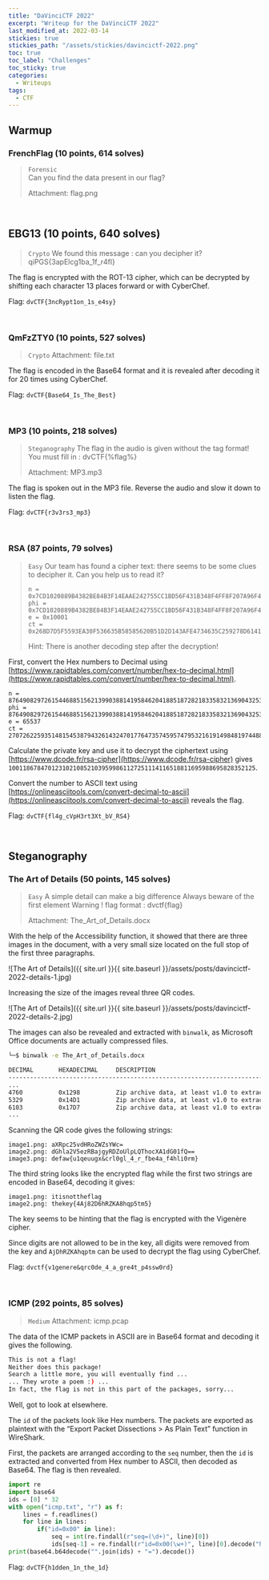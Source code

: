 ```yaml
---
title: "DaVinciCTF 2022"
excerpt: "Writeup for the DaVinciCTF 2022"
last_modified_at: 2022-03-14
stickies: true
stickies_path: "/assets/stickies/davincictf-2022.png"
toc: true
toc_label: "Challenges"
toc_sticky: true
categories:
  - Writeups
tags:
  - CTF
---
```


## Warmup
### FrenchFlag (10 points, 614 solves)
> `Forensic` <br>
> Can you find the data present in our flag?
> 
> Attachment: flag.png
>



<br>

## EBG13 (10 points, 640 solves)
> `Crypto`
> We found this message : can you decipher it?
> qiPGS{3apElcg1ba_1f_r4fl}
> 

The flag is encrypted with the ROT-13 cipher, which can be decrypted by shifting each character 13 places forward or with CyberChef.

Flag: `dvCTF{3ncRypt1on_1s_e4sy}`

<br>

### QmFzZTY0 (10 points, 527 solves)
> `Crypto`
> Attachment: file.txt
> 

The flag is encoded in the Base64 format and it is revealed after decoding it for 20 times using CyberChef.

Flag: `dvCTF{Base64_Is_The_Best}`

<br>

### MP3 (10 points, 218 solves)
> `Steganography`
> The flag in the audio is given without the tag format!
> You must fill in : dvCTF{%flag%}
> 
> Attachment: MP3.mp3
> 

The flag is spoken out in the MP3 file. Reverse the audio and slow it down to listen the flag.

Flag: `dvCTF{r3v3rs3_mp3}`

<br>

### RSA (87 points, 79 solves)
> `Easy`
> Our team has found a cipher text: there seems to be some clues to decipher it. Can you help us to read it?
> 
> ```
> n = 0x7CD1020889B4382BE84B3F14EAAE242755CC1BD56F431B348F4FF8F207A96F41AFCF3EBDF4C17CB6537AD4B01B9FF9497763B22D013B614C8FCDB0C34F9D88F1A523013791EDFEB1FBBA160799892C118892FB7F199C9957DF5A26DAB4D776E5226F06ACD05412F6DD2B1B75D24CE9DC2DDAC513BCB96CD9B97F9BEF8543A3A1
> phi = 0x7CD1020889B4382BE84B3F14EAAE242755CC1BD56F431B348F4FF8F207A96F41AFCF3EBDF4C17CB6537AD4B01B9FF9497763B22D013B614C8FCDB0C34F9D88F037D2317D3864035ECE8BCDD458711B788B5B3FDFD5164F7D736D0A56F416E8C16126E3868D73F54AF4D61F6033E069994319C849460C60A725A0F4DD97EDCC84
> e = 0x10001
> ct = 0x268D7D5F5593EA30F536635B58585620B51D2D143AFE4734635C259278D61413D0C89678E81EDF466B1E45E27EBF802F62F61263E499A516465163C7CB668F94258B3424C3E2BD76634923DECD670E4B6034F8FD00C76F9DAD00A72DB22B70B9408C89FCEE4C9B0D2D4B5664284328711BFAD57FBE1EDCC0854AAD57390DCAD6
> ```
> 
> Hint: There is another decoding step after the decryption!
> 

First, convert the Hex numbers to Decimal using [https://www.rapidtables.com/convert/number/hex-to-decimal.html](https://www.rapidtables.com/convert/number/hex-to-decimal.html).

```
n = 87649082972615446885156213990388141958462041885187282183358321369043253078954716183685582963065012168992348062798954305060720006415266001335650005751863897735171741039420405425935144397447296138110870810719506425543947491726403454512721294407851871180512317063750030012483422248351385763316752934512386876321
phi = 87649082972615446885156213990388141958462041885187282183358321369043253078954716183685582963065012168992348062798954305060720006415266001335650005751863878602037628450194440652151553598137526621296494079379835255789373284025572667141114891644303376103362880682087270696210666254302024051328494090372669885572
e = 65537
ct = 27072622593514815453879432614324701776473574595747953216191498481974488509392434673536099100283731897243171732583922534894433636848515336632487302801454568578704912185172822029407973421574599852974535422485632743936976338461213855442178470548247222162434148032907372865397517157263392748002249405715658427094
```

Calculate the private key and use it to decrypt the ciphertext using [https://www.dcode.fr/rsa-cipher](https://www.dcode.fr/rsa-cipher) gives `100118678470123102108521039599861127251114116518811695988695828352125`.

Convert the number to ASCII text using [https://onlineasciitools.com/convert-decimal-to-ascii](https://onlineasciitools.com/convert-decimal-to-ascii) reveals the flag.

Flag: `dvCTF{fl4g_cVpH3rt3Xt_bV_RS4}`

<br>

## Steganography
### The Art of Details (50 points, 145 solves)

> `Easy`
> A simple detail can make a big difference Always beware of the first element
> Warning ! flag format : dvctf{flag}
> 
> Attachment: The_Art_of_Details.docx
> 

With the help of the Accessibility function, it showed that there are three images in the document, with a very small size located on the full stop of the first three paragraphs.

![The Art of Details]({{ site.url }}{{ site.baseurl }}/assets/posts/davincictf-2022-details-1.jpg)

Increasing the size of the images reveal three QR codes.

![The Art of Details]({{ site.url }}{{ site.baseurl }}/assets/posts/davincictf-2022-details-2.jpg)

The images can also be revealed and extracted with `binwalk`, as Microsoft Office documents are actually compressed files.

```bash
└─$ binwalk -e The_Art_of_Details.docx 

DECIMAL       HEXADECIMAL     DESCRIPTION
--------------------------------------------------------------------------------
...
4760          0x1298          Zip archive data, at least v1.0 to extract, compressed size: 518, uncompressed size: 518, name: word/media/image1.png
5329          0x14D1          Zip archive data, at least v1.0 to extract, compressed size: 723, uncompressed size: 723, name: word/media/image2.png
6103          0x17D7          Zip archive data, at least v1.0 to extract, compressed size: 714, uncompressed size: 714, name: word/media/image3.png
...
```

Scanning the QR code gives the following strings:

```
image1.png: aXRpc25vdHRoZWZsYWc=
image2.png: dGhla2V5ezRBajgyRDZoUlpLQThocXA1dG01fQ==
image3.png: defaw{u1qeuugx&crl0gl_4_r_fbe4a_f4hli0rm}
```

The third string looks like the encrypted flag while the first two strings are encoded in Base64, decoding it gives:

```
image1.png: itisnottheflag
image2.png: thekey{4Aj82D6hRZKA8hqp5tm5}
```

The key seems to be hinting that the flag is encrypted with the Vigenère cipher.

Since digits are not allowed to be in the key, all digits were removed from the key and `AjDhRZKAhqptm` can be used to decrypt the flag using CyberChef.

Flag: `dvctf{v1genere&qrc0de_4_a_gre4t_p4ssw0rd}`

<br>

### ICMP (292 points, 85 solves)
> `Medium`
> Attachment: icmp.pcap
> 

The data of the ICMP packets in ASCII are in Base64 format and decoding it gives the following.

```bash
This is not a flag!
Neither does this package!
Search a little more, you will eventually find ...
... They wrote a poem :) ...
In fact, the flag is not in this part of the packages, sorry...
```

Well, got to look at elsewhere.

The `id` of the packets look like Hex numbers. The packets are exported as plaintext with the “Export Packet Dissections > As Plain Text” function in WireShark.

First, the packets are arranged according to the `seq` number, then the `id` is extracted and converted from Hex number to ASCII, then decoded as Base64. The flag is then revealed.

```python
import re
import base64
ids = [0] * 32
with open("icmp.txt", "r") as f:
    lines = f.readlines()
    for line in lines:
        if("id=0x00" in line):
            seq = int(re.findall(r"seq=(\d+)", line)[0])
            ids[seq-1] = re.findall(r"id=0x00(\w+)", line)[0].decode("hex")
print(base64.b64decode("".join(ids) + "=").decode())
```

Flag: `dvCTF{h1dden_1n_the_1d}`

<br>
